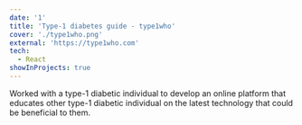 ```yaml
---
date: '1'
title: 'Type-1 diabetes guide - type1who'
cover: './type1who.png'
external: 'https://type1who.com'
tech:
  - React
showInProjects: true
---
```


Worked with a type-1 diabetic individual to develop an online platform that educates other type-1 diabetic individual on the latest technology that could be beneficial to them.
